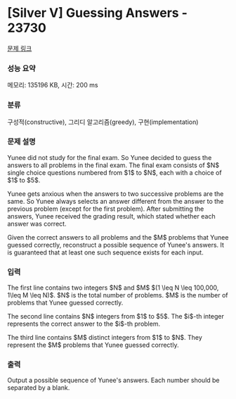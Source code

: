# [Silver V] Guessing Answers - 23730 

[문제 링크](https://www.acmicpc.net/problem/23730) 

### 성능 요약

메모리: 135196 KB, 시간: 200 ms

### 분류

구성적(constructive), 그리디 알고리즘(greedy), 구현(implementation)

### 문제 설명

<p>Yunee did not study for the final exam. So Yunee decided to guess the answers to all problems in the final exam. The final exam consists of $N$ single choice questions numbered from $1$ to $N$, each with a choice of $1$ to $5$.</p>

<p>Yunee gets anxious when the answers to two successive problems are the same. So Yunee always selects an answer different from the answer to the previous problem (except for the first problem). After submitting the answers, Yunee received the grading result, which stated whether each answer was correct.</p>

<p>Given the correct answers to all problems and the $M$ problems that Yunee guessed correctly, reconstruct a possible sequence of Yunee's answers. It is guaranteed that at least one such sequence exists for each input.</p>

### 입력 

 <p>The first line contains two integers $N$ and $M$ $(1 \leq N \leq 100,000, 1\leq M \leq N)$. $N$ is the total number of problems. $M$ is the number of problems that Yunee guessed correctly.</p>

<p>The second line contains $N$ integers from $1$ to $5$. The $i$-th integer represents the correct answer to the $i$-th problem.</p>

<p>The third line contains $M$ distinct integers from $1$ to $N$. They represent the $M$ problems that Yunee guessed correctly.</p>

### 출력 

 <p>Output a possible sequence of Yunee's answers. Each number should be separated by a blank.</p>

